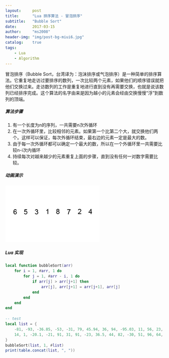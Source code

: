 ```yaml
---
layout:     post
title:      "Lua 排序算法 - 冒泡排序"
subtitle:   "Bubble Sort"
date:       2017-03-15
author:     "ms2008"
header-img: "img/post-bg-miui6.jpg"
catalog:    true
tags:
    - Lua
    - Algorithm
---
```


冒泡排序（Bubble Sort，台湾译为：泡沫排序或气泡排序）是一种简单的排序算法。它重复地走访过要排序的数列，一次比较两个元素，如果他们的顺序错误就把他们交换过来。走访数列的工作是重复地进行直到没有再需要交换，也就是说该数列已经排序完成。这个算法的名字由来是因为越小的元素会经由交换慢慢“浮”到数列的顶端。

##### 算法步骤

1. 有一个长度为n的序列，一共需要n次外循环
2. 在一次外循环里，比较相邻的元素。如果第一个比第二个大，就交换他们两个。这样可以保证，每次外循环结束，最右边的元素一定是最大的数。
3. 由于每一次外循环都可以确定一个最大的数，所以在一个外循环里一共需要比较n-i次内循环
4. 持续每次对越来越少的元素重复上面的步骤，直到没有任何一对数字需要比较。

##### 动画演示

![Bubble Sort](/img/in-post/sort/Bubble-sort-example-300px.gif)

##### Lua 实现

```lua
local function bubbleSort(arr)
    for i = 1, #arr, 1 do
        for j = 1, #arr - i, 1 do
            if arr[j] > arr[j+1] then
                arr[j], arr[j+1] = arr[j+1], arr[j]
            end
        end
    end
end

-- test
local list = {
    -81, -93, -36.85, -53, -31, 79, 45.94, 36, 94, -95.03, 11, 56, 23, -39,
    14, 1, -20.1, -21, 91, 31, 91, -23, 36.5, 44, 82, -30, 51, 96, 64, -41
}
bubbleSort(list, 1, #list)
print(table.concat(list, ", "))
```
